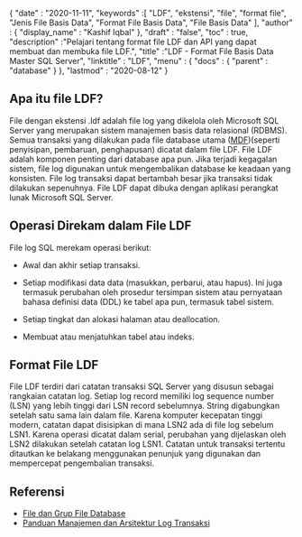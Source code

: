 {
  "date" : "2020-11-11",
  "keywords" :[ "LDF", "ekstensi", "file", "format file", "Jenis File Basis Data", "Format File Basis Data", "File Basis Data" ],
  "author" : {
    "display_name" : "Kashif Iqbal"
},
  "draft" : "false",
  "toc" : true,
  "description" :"Pelajari tentang format file LDF dan API yang dapat membuat dan membuka file LDF.",
  "title" :"LDF - Format File Basis Data Master SQL Server",
  "linktitle" : "LDF",
  "menu" : {
    "docs" : {
      "parent" : "database"
}
},
  "lastmod" : "2020-08-12"
}

## Apa itu file LDF?

File dengan ekstensi .ldf adalah file log yang dikelola oleh Microsoft SQL Server yang merupakan sistem manajemen basis data relasional (RDBMS). Semua transaksi yang dilakukan pada file database utama ([MDF](/id/database/mdf/))(seperti penyisipan, pembaruan, penghapusan) dicatat dalam file LDF. File LDF adalah komponen penting dari database apa pun. Jika terjadi kegagalan sistem, file log digunakan untuk mengembalikan database ke keadaan yang konsisten. File log transaksi dapat bertambah besar jika transaksi tidak dilakukan sepenuhnya. File LDF dapat dibuka dengan aplikasi perangkat lunak Microsoft SQL Server.

## Operasi Direkam dalam File LDF

File log SQL merekam operasi berikut:

* Awal dan akhir setiap transaksi.

* Setiap modifikasi data data (masukkan, perbarui, atau hapus). Ini juga termasuk perubahan oleh prosedur tersimpan sistem atau pernyataan bahasa definisi data (DDL) ke tabel apa pun, termasuk tabel sistem.

* Setiap tingkat dan alokasi halaman atau deallocation.

* Membuat atau menjatuhkan tabel atau indeks.

## Format File LDF

File LDF terdiri dari catatan transaksi SQL Server yang disusun sebagai rangkaian catatan log. Setiap log record memiliki log sequence number (LSN) yang lebih tinggi dari LSN record sebelumnya. String digabungkan setelah satu sama lain dalam file. Karena komputer kecepatan tinggi modern, catatan dapat disisipkan di mana LSN2 ada di file log sebelum LSN1. Karena operasi dicatat dalam serial, perubahan yang dijelaskan oleh LSN2 dilakukan setelah catatan log LSN1. Catatan untuk transaksi tertentu ditautkan ke belakang menggunakan penunjuk yang digunakan dan mempercepat pengembalian transaksi.
 

## Referensi

* [File dan Grup File Database](https://learn.microsoft.com/en-us/sql/relational-databases/databases/database-files-and-filegroups?view=sql-server-ver15)
* [Panduan Manajemen dan Arsitektur Log Transaksi](https://learn.microsoft.com/en-us/sql/relational-databases/sql-server-transaction-log-architecture-and-management-guide?view=sql-server-ver15)

